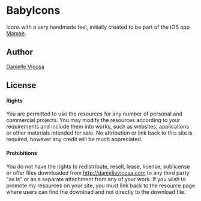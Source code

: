 # BabyIcons

Icons with a very handmade feel, initially created to be part of the iOS app [Mamae](http://mamaeapp.com/).

## Author

[Danielle Vicosa](http://daniellevicosa.com/)

## License

#### Rights

You are permitted to use the resources for any number of personal and commercial projects.
You may modify the resources according to your requirements and include them into works,
such as websites, applications or other materials intended for sale. No attribution or
link back to this site is required, however any credit will be much appreciated.


#### Prohibitions

You do not have the rights to redistribute, resell, lease, license, sublicense or offer
files downloaded from http://daniellevicosa.com to any third party "as is" or as a separate attachment
from any of your work. If you wish to promote my resources on your site, you must link back
to the resource page where users can find the download and not directly to the download file.

